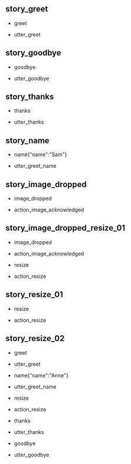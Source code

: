 ## story_greet <!--- The name of the story. It is not mandatory, but useful for debugging. --> 
* greet <!--- User input expressed as intent. In this case it represents users message 'Hello'. --> 
 - utter_greet <!--- The response of the chatbot expressed as an action. In this case it represents chatbot's response 'Hello, how can I help?' --> 
 
## story_goodbye
* goodbye
 - utter_goodbye

## story_thanks
* thanks
 - utter_thanks
 
## story_name
* name{"name":"Sam"}
 - utter_greet_name
 

## story_image_dropped
* image_dropped
 - action_image_acknowledged
 
## story_image_dropped_resize_01
* image_dropped
 - action_image_acknowledged
* resize
 - action_resize
 
## story_resize_01
* resize
 - action_resize
 
## story_resize_02
* greet
 - utter_greet
* name{"name":"Anne"} <!--- User response with an entity. In this case it represents user message 'My name is Lucy.' --> 
 - utter_greet_name
* resize
 - action_resize
* thanks
 - utter_thanks
* goodbye
 - utter_goodbye 
